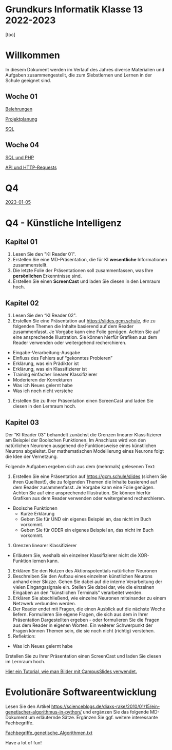 Grundkurs Informatik Klasse 13 2022-2023
========================================

[toc]

# Willkommen

In diesem Dokument werden im Verlauf des Jahres diverse Materialien und Aufgaben zusammengestellt, die zum Slebstlernen und Lernen in der Schule geeignet sind.

## Woche 01

[Belehrungen](../Regeln_Computerraum_2019-08-03.pdf)

[Projektplanung](01_Projektplanung.md)

[SQL](01_SQL.md)

## Woche 04

[SQL und PHP](./02_SQL_und_PHP.md)

[API und HTTP-Requests](./03_API_Requests.md)

# Q4

[2023-01-05](./04_inventix_last_steps.slides.md)

# Q4 - Künstliche Intelligenz

## Kapitel 01

1. Lesen Sie den "KI Reader 01".
1. Erstellen Sie eine MD-Präsentation, die für KI **wesentliche** Informationen zusammenstellt.
1. Die letzte Folie der Präsentationen soll zusammenfassen, was Ihre **persönlichen** Erkenntnisse sind.
2. Erstellen Sie einen **ScreenCast** und laden Sie diesen in den Lernraum hoch.

## Kapitel 02

1. Lesen Sie den “KI Reader 02".
1. Erstellen Sie eine Präsentation auf https://slides.gcm.schule, die zu folgenden Themen die Inhalte basierend auf dem Reader zusammenfasst. Je Vorgabe kann eine Folie genügen. Achten Sie auf eine ansprechende Illustration. Sie können hierfür Grafiken aus dem Reader verwenden oder weitergehend recherchieren.
  - Eingabe-Verarbeitung-Ausgabe
  - Einfluss des Fehlers auf “gekonntes Probieren”
  - Erklärung, was ein Prädiktor ist
  - Erklärung, was ein Klassifizierer ist
  - Training einfacher linearer Klassifizierer
  - Moderieren der Korrekturen
  - Was ich Neues gelernt habe
  - Was ich noch nicht verstehe
1. Erstellen Sie zu Ihrer Präsentation einen ScreenCast und laden Sie diesen in den Lernraum hoch.

## Kapitel 03

 Der “KI Reader 03" behandelt zunächst die Grenzen linearer Klassifizierer am Beispiel der Boolschen Funktionen. Im Anschluss wird von den natürlichen Neuronen ausgehend die Funktionsweise eines künstlichen Neurons abgeleitet. Der mathematischen Modellierung eines Neurons folgt die Idee der Vernetzung.

Folgende Aufgaben ergeben sich aus dem (mehrmals) gelesenen Text:

1. Erstellen Sie eine Präsentation auf https://gcm.schule/slides (sichern Sie ihren Quelltext!), die zu folgenden Themen die Inhalte basierend auf dem Reader zusammenfasst. Je Vorgabe kann eine Folie genügen. Achten Sie auf eine ansprechende Illustration. Sie können hierfür Grafiken aus dem Reader verwenden oder weitergehend recherchieren.
  * Boolsche Funktionen
    * Kurze Erklärung
    * Geben Sie für UND ein eigenes Beispiel an, das nicht im Buch vorkommt.
    * Geben Sie für ODER ein eigenes Beispiel an, das nicht im Buch vorkommt.
1. Grenzen linearer Klassifizierer
  * Erläutern Sie, weshalb ein einzelner Klassifizierer nicht die XOR-Funktion lernen kann. 
1. Erklären Sie den Nutzen des Aktionspotentials natürlicher Neuronen
1. Beschreiben Sie den Aufbau eines einzelnen künstlichen Neurons anhand einer Skizze. Gehen Sie dabei auf die interne Verarbeitung der vielen Eingangssignale ein. Stellen Sie dabei dar, wie die einzelnen Eingaben an den “künstlichen Terminals” verarbeitet werden.
1. Erklären Sie abschließend, wie einzelne Neuronen miteinander zu einem Netzwerk verbunden werden.
1. Der Reader endet mit Fragen, die einen Ausblick auf die nächste Woche liefern. Formulieren Sie eigene Fragen, die sich aus dem in Ihrer Präsentation Dargestellten ergeben - oder formulieren Sie die Fragen aus dem Reader in eigenen Worten.  Ein weiterer Schwerpunkt der Fragen können Themen sein, die sie noch nicht (richtig) verstehen.
1. Reflektion:
  * Was ich Neues gelernt habe

Erstellen Sie zu Ihrer Präsentation einen ScreenCast und laden Sie diesen im Lernraum hoch.

[Hier ein Tutorial, wie man Bilder mit CampusSlides verwendet.](https://www.youtube.com/watch?v=G9b501I_rjs)

# Evolutionäre Softwareentwicklung

Lesen Sie den Artikel https://scienceblogs.de/diaxs-rake/2010/01/15/ein-genetischer-algorithmus-in-python/ und ergänzen Sie das folgende MD-Dokument um erläuternde Sätze. Ergänzen Sie ggf. weitere interessante Fachbegriffe.

[Fachbegriffe_genetische_Algorithmen.txt](Fachbegriffe_genetische_Algorithmen.txt)



Have a lot of fun!